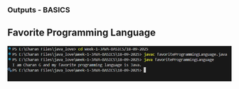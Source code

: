 ### Outputs - BASICS

## Favorite Programming Language

![favorite programming language output](/Week-1-JAVA-BASICS/18-09-2025/outputs/images/image.png)